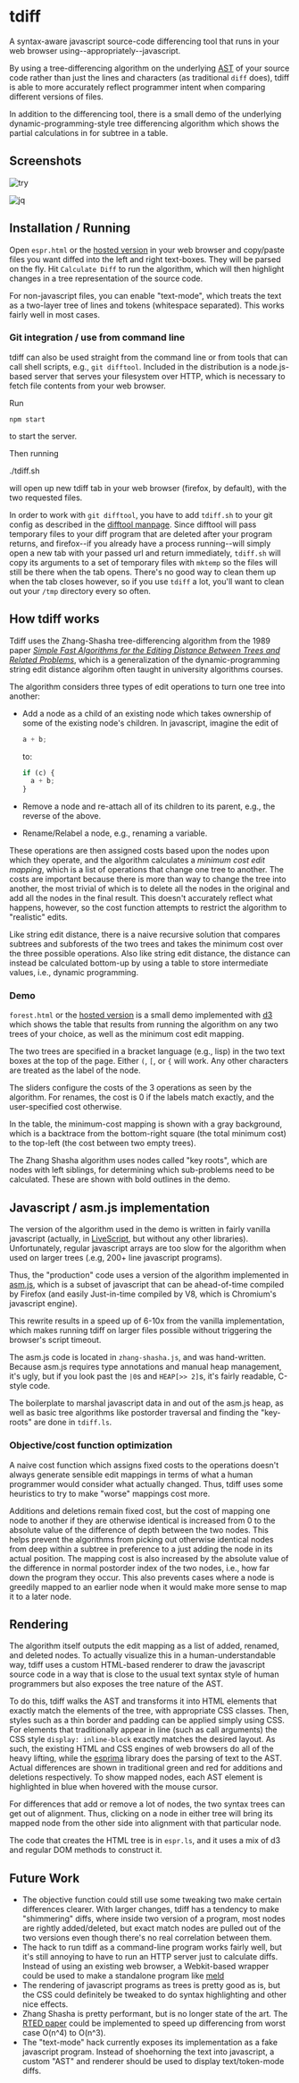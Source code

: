 tdiff
=====

A syntax-aware javascript source-code differencing tool that runs in
your web browser using--appropriately--javascript.

By using a tree-differencing algorithm on the underlying [AST][1] of your
source code rather than just the lines and characters (as traditional `diff`
does), tdiff is able to more accurately reflect programmer intent when
comparing different versions of files.

In addition to the differencing tool, there is a small demo of the underlying
dynamic-programming-style tree differencing algorithm which shows the partial
calculations in for subtree in a table.

[1]: https://developer.mozilla.org/en-US/docs/SpiderMonkey/Parser_API

## Screenshots

![try](screenshots/try.png)

![jq](screenshots/jq2.png)

## Installation / Running

Open `espr.html` or the [hosted version][3] in your web browser and copy/paste
files you want diffed into the left and right text-boxes. They will be parsed
on the fly. Hit `Calculate Diff` to run the algorithm, which will then
highlight changes in a tree representation of the source code.

For non-javascript files, you can enable "text-mode", which treats the text as
a two-layer tree of lines and tokens (whitespace separated).  This works fairly
well in most cases.

[3]: http://blendmaster.github.io/tdiff/espr.html

### Git integration / use from command line

tdiff can also be used straight from the command line or from tools that can
call shell scripts, e.g., `git difftool`. Included in the distribution is
a node.js-based server that serves your filesystem over HTTP, which is
necessary to fetch file contents from your web browser.

Run

    npm start

to start the server.

Then running

  ./tdiff.sh <left> <right>

will open up new tdiff tab in your web browser (firefox, by default), with
the two requested files.

In order to work with `git difftool`, you have to add `tdiff.sh` to your git
config as described in the [difftool manpage][2]. Since difftool will pass
temporary files to your diff program that are deleted after your program
returns, and firefox--if you already have a process running--will simply open
a new tab with your passed url and return immediately, `tdiff.sh` will copy its
arguments to a set of temporary files with `mktemp` so the files will still be
there when the tab opens. There's no good way to clean them up when the tab
closes however, so if you use `tdiff` a lot, you'll want to clean out your
`/tmp` directory every so often.

[2]: http://git-scm.com/docs/git-difftool.html

## How tdiff works

Tdiff uses the Zhang-Shasha tree-differencing algorithm from the 1989 paper
[_Simple Fast Algorithms for the Editing Distance Between Trees and Related
Problems_][4], which is a generalization of the dynamic-programming string edit
distance algorihm often taught in university algorithms courses.

The algorithm considers three types of edit operations to turn one tree into
another:

- Add a node as a child of an existing node which takes ownership of some of the
  existing node's children. In javascript, imagine the edit of

  ```js
  a + b;
  ```

  to:

  ```js
  if (c) {
    a + b;
  }
  ```
- Remove a node and re-attach all of its children to its parent, e.g., the
  reverse of the above.
- Rename/Relabel a node, e.g., renaming a variable.

These operations are then assigned costs based upon the nodes upon which they
operate, and the algorithm calculates a _minimum cost edit mapping_, which
is a list of operations that change one tree to another. The costs are important
because there is more than way to change the tree into another, the most
trivial of which is to delete all the nodes in the original and add all the
nodes in the final result. This doesn't accurately reflect what happens,
however, so the cost function attempts to restrict the algorithm to "realistic"
edits.

Like string edit distance, there is a naive recursive solution that compares
subtrees and subforests of the two trees and takes the minimum cost over the
three possible operations. Also like string edit distance, the distance can
instead be calculated bottom-up by using a table to store intermediate values,
i.e., dynamic programming.

### Demo

`forest.html` or the [hosted version][5] is a small demo implemented with
[d3][6] which shows the table that results from running the algorithm on any
two trees of your choice, as well as the minimum cost edit mapping.

The two trees are specified in a bracket language (e.g., lisp) in the two
text boxes at the top of the page. Either `(`, `[`, or `{` will work. Any
other characters are treated as the label of the node.

The sliders configure the costs of the 3 operations as seen by the algorithm.
For renames, the cost is 0 if the labels match exactly, and the user-specified
cost otherwise.

In the table, the minimum-cost mapping is shown with a gray background, which
is a backtrace from the bottom-right square (the total minimum cost) to the
top-left (the cost between two empty trees).

The Zhang Shasha algorithm uses nodes called "key roots", which are nodes with
left siblings, for determining which sub-problems need to be calculated. These
are shown with bold outlines in the demo.

[4]: http://grantjenks.com/wiki/_media/ideas/simple_fast_algorithms_for_the_editing_distance_between_tree_and_related_problems.pdf
[5]: http://blendmaster.github.io/tdiff/forest.html
[6]: http://d3js.org/

## Javascript / asm.js implementation

The version of the algorithm used in the demo is written in fairly vanilla
javascript (actually, in [LiveScript][7], but without any other libraries).
Unfortunately, regular javascript arrays are too slow for the algorithm when
used on larger trees (.e.g, 200+ line javascript programs).

Thus, the "production" code uses a version of the algorithm implemented in
[asm.js][8], which is a subset of javascript that can be ahead-of-time compiled
by Firefox (and easily Just-in-time compiled by V8, which is Chromium's
javascript engine).

This rewrite results in a speed up of 6-10x from the vanilla implementation, which
makes running tdiff on larger files possible without triggering the browser's
script timeout.

The asm.js code is located in `zhang-shasha.js`, and was hand-written. Because
asm.js requires type annotations and manual heap management, it's ugly,
but if you look past the `|0`s and `HEAP[>> 2]`s, it's fairly readable, C-style
code.

The boilerplate to marshal javascript data in and out of the asm.js heap,
as well as basic tree algorithms like postorder traversal and finding the
"key-roots" are done in `tdiff.ls`.

[7]: http://livescript.net/
[8]: http://asmjs.org/

### Objective/cost function optimization

A naive cost function which assigns fixed costs to the operations doesn't
always generate sensible edit mappings in terms of what a human programmer would
consider what actually changed. Thus, tdiff uses some heuristics to try to
make "worse" mappings cost more.

Additions and deletions remain fixed cost, but the cost of mapping one node
to another if they are otherwise identical is increased from 0 to the
absolute value of the difference of depth between the two nodes. This helps
prevent the algorithms from picking out otherwise identical nodes from deep
within a subtree in preference to a just adding the node in its actual
position.  The mapping cost is also increased by the absolute value of the
difference in normal postorder index of the two nodes, i.e., how far down the
program they occur. This also prevents cases where a node is greedily mapped
to an earlier node when it would make more sense to map it to a later node.

## Rendering

The algorithm itself outputs the edit mapping as a list of added, renamed,
and deleted nodes. To actually visualize this in a human-understandable way,
tdiff uses a custom HTML-based renderer to draw the javascript source code in
a way that is close to the usual text syntax style of human programmers but also
exposes the tree nature of the AST.

To do this, tdiff walks the AST and transforms it into HTML elements that
exactly match the elements of the tree, with appropriate CSS classes. Then,
styles such as a thin border and padding can be applied simply using CSS. For
elements that traditionally appear in line (such as call arguments) the CSS
style `display: inline-block` exactly matches the desired layout. As such, the
existing HTML and CSS engines of web browsers do all of the heavy lifting,
while the [esprima][9] library does the parsing of text to the AST.  Actual
differences are shown in traditional green and red for additions and
deletions respectively. To show mapped nodes, each AST element is highlighted
in blue when hovered with the mouse cursor.

For differences that add or remove a lot of nodes, the two syntax trees can
get out of alignment. Thus, clicking on a node in either tree will bring its
mapped node from the other side into alignment with that particular node.

The code that creates the HTML tree is in `espr.ls`, and it uses a mix
of d3 and regular DOM methods to construct it.

[9]: http://esprima.org/

## Future Work

- The objective function could still use some tweaking two make certain
  differences clearer. With larger changes, tdiff has a tendency to make
  "shimmering" diffs, where inside two version of a program, most nodes are
  rightly added/deleted, but exact match nodes are pulled out of the two versions
  even though there's no real correlation between them.
- The hack to run tdiff as a command-line program works fairly well, but it's
  still annoying to have to run an HTTP server just to calculate diffs. Instead of
  using an existing web browser, a Webkit-based wrapper could be used to make
  a standalone program like [meld][10]
- The rendering of javascript programs as trees is pretty good as is, but
  the CSS could definitely be tweaked to do syntax highlighting and other
  nice effects.
- Zhang Shasha is pretty performant, but is no longer state of the art. The
  [RTED paper][11] could be implemented to speed up differencing from worst case
  O(n^4) to O(n^3).
- The "text-mode" hack currently exposes its implementation as a fake javascript
  program. Instead of shoehorning the text into javascript, a custom "AST"
  and renderer should be used to display text/token-mode diffs.

[10]: http://meldmerge.org/
[11]: http://www.inf.unibz.it/dis/projects/tree-edit-distance/tree-edit-distance.php

